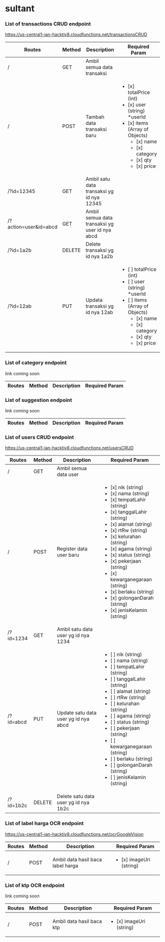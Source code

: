 # sultant

### List of transactions CRUD endpoint
https://us-central1-ian-hacktiv8.cloudfunctions.net/transactionsCRUD

| Routes       | Method | Description | Required Param |
|--------------|--------|-------------|----------------|
|/   |GET    |Ambil semua data transaksi      | |
|/   |POST    |Tambah data transaksi baru      |<ul><li>[x] totalPrice (int)</li><li>[x] user (string) *userId </li><li>[x] items (Array of Objects) <ul><li>[x] name</li><li>[x] category</li><li>[x] qty</li><li>[x] price</li></ul></li></ul>           |
|/?id=12345   |GET    |Ambil satu data transaksi yg id nya 12345      |               |
|/?action=user&id=abcd   |GET    |Ambil semua data transaksi yg user id nya abcd      |               |
|/?id=1a2b   |DELETE    |Delete transaksi yg id nya 1a2b      |               |
|/?id=12ab   |PUT    |Updata transaksi yg id nya 12ab      |<ul><li>[ ] totalPrice (int) </li><li>[ ] user (string) *userId </li><li>[ ] items (Array of Objects) <ul><li>[x] name</li><li>[x] category</li><li>[x] qty</li><li>[x] price</li></ul></li></ul>                |

### List of category endpoint
link coming soon

| Routes       | Method | Description | Required Param |
|--------------|--------|-------------|----------------|

### List of suggestion endpoint
link coming soon

| Routes       | Method | Description | Required Param |
|--------------|--------|-------------|----------------|

### List of users CRUD endpoint
https://us-central1-ian-hacktiv8.cloudfunctions.net/usersCRUD

| Routes       | Method | Description | Required Param |
|--------------|--------|-------------|----------------|
|/   |GET    |Ambil semua data user      | |
|/   |POST    |Register data user baru     | <ul><li>[x] nik (string)</li><li>[x] nama (string)</li><li>[x] tempatLahir (string)</li><li>[x] tanggalLahir (string)</li><li>[x] alamat (string)</li><li>[x] rtRw (string)</li><li>[x] kelurahan (string)</li><li>[x] agama (string)</li><li>[x] status (string)</li><li>[x] pekerjaan (string)</li><li>[x] kewarganegaraan (string)</li><li>[x] berlaku (string)</li><li>[x] golonganDarah (string)</li><li>[x] jenisKelamin (string)</li></ul> |
|/?id=1234   |GET    |Ambil satu data user yg id nya 1234    | |
|/?id=abcd   |PUT    |Update satu data user yg id nya abcd    |<ul><li>[ ] nik (string)</li><li>[ ] nama (string)</li><li>[ ] tempatLahir (string)</li><li>[ ] tanggalLahir (string)</li><li>[ ] alamat (string)</li><li>[ ] rtRw (string)</li><li>[ ] kelurahan (string)</li><li>[ ] agama (string)</li><li>[ ] status (string)</li><li>[ ] pekerjaan (string)</li><li>[ ] kewarganegaraan (string)</li><li>[ ] berlaku (string)</li><li>[ ] golonganDarah (string)</li><li>[ ] jenisKelamin (string)</li></ul> |
|/?id=1b2c   |DELETE    |Delete satu data user yg id nya 1b2c    | |

### List of label harga OCR endpoint
https://us-central1-ian-hacktiv8.cloudfunctions.net/ocrGoogleVision

| Routes       | Method | Description | Required Param |
|--------------|--------|-------------|----------------|
|/   |POST    |Ambil data hasil baca label harga      |<ul><li>[x] imageUri (string) </li> |
  
### List of ktp OCR endpoint

link coming soon

| Routes       | Method | Description | Required Param |
|--------------|--------|-------------|----------------|
|/   |POST    |Ambil data hasil baca ktp      |<ul><li>[x] imageUri (string) </li> |
